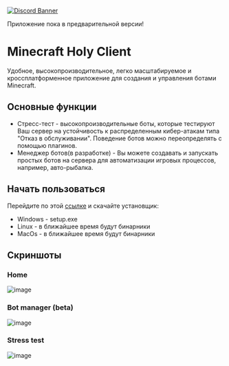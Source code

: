 [![Discord Banner](https://img.shields.io/badge/discord-join%20chat-46BC99)](https://discord.gg/HVDzx4rCgg)

Приложение пока в предварительной версии!
# Minecraft Holy Client

Удобное, высокопроизводительное, легко масштабируемое и кроссплатформенное приложение для создания и управления ботами Minecraft.

## Основные функции

- Стресс-тест - высокопроизводительные боты, которые тестируют Ваш сервер на устойчивость к распределенным кибер-атакам типа "Отказ в обслуживании". Поведение ботов можно переопределять с помощью плагинов. 
- Менеджер ботов(в разработке) - Вы можете создавать и запускать простых ботов на сервера для автоматизации игровых процессов, например, авто-рыбалка.

## Начать пользоваться

Перейдите по этой [ссылке](https://github.com/Titlehhhh/Minecraft-Holy-Client/releases/tag/preview) и скачайте установщик:
 - Windows - setup.exe
 - Linux - в ближайшее время будут бинарники
 - MacOs - в ближайшее время будут бинарники

## Скриншоты

### Home
![image](https://github.com/Titlehhhh/Minecraft-Holy-Client/assets/93156853/9ea99c5f-423e-4320-a0e2-a8046abe01cf)

### Bot manager (beta)
![image](https://github.com/Titlehhhh/Minecraft-Holy-Client/assets/93156853/89b32d18-066b-4f25-96c7-61f567aa7728)

### Stress test
![image](https://github.com/Titlehhhh/Minecraft-Holy-Client/assets/93156853/23df982b-8f20-44a5-9197-82b43c9d8dfd)




